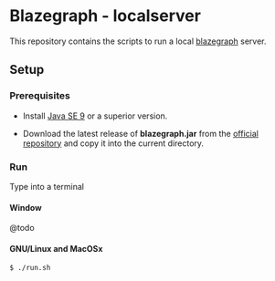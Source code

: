 # Blazegraph - localserver

This repository contains the scripts to run a local [blazegraph](https://blazegraph.com) server.


## Setup

### Prerequisites

- Install [Java SE 9](https://www.oracle.com/it/java/technologies/) or a superior version.

- Download the latest release of **blazegraph.jar** from the [official repository](https://github.com/blazegraph/database/releases) and copy it into the current directory.


### Run

Type into a terminal

#### Window
@todo

#### GNU/Linux and MacOSx
```
$ ./run.sh
```
